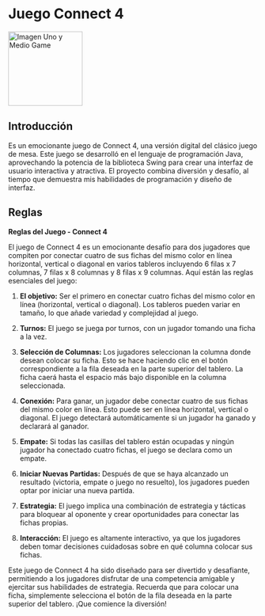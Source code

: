 # Juego Connect 4
<img src="https://i0.wp.com/www.baytekent.com/wp-content/uploads/2017/06/Connectfour.png?ssl=1" width="150"  alt="Imagen Uno y Medio Game">



## Introducción
Es un emocionante juego de Connect 4, una versión digital del clásico juego de mesa. Este juego se desarrolló en el lenguaje de programación Java, aprovechando la potencia de la biblioteca Swing para crear una interfaz de usuario interactiva y atractiva. El proyecto combina diversión y desafío, al tiempo que demuestra mis habilidades de programación y diseño de interfaz.

## Reglas


**Reglas del Juego - Connect 4**

El juego de Connect 4 es un emocionante desafío para dos jugadores que compiten por conectar cuatro de sus fichas del mismo color en línea horizontal, vertical o diagonal en varios tableros incluyendo 6 filas x 7 columnas, 7 filas x 8 columnas y 8 filas x 9 columnas. Aquí están las reglas esenciales del juego:

1. **El objetivo:** Ser el primero en conectar cuatro fichas del mismo color en línea (horizontal, vertical o diagonal). Los tableros pueden variar en tamaño, lo que añade variedad y complejidad al juego.

2. **Turnos:** El juego se juega por turnos, con un jugador tomando una ficha a la vez.

3. **Selección de Columnas:** Los jugadores seleccionan la columna donde desean colocar su ficha. Esto se hace haciendo clic en el botón correspondiente a la fila deseada en la parte superior del tablero. La ficha caerá hasta el espacio más bajo disponible en la columna seleccionada.

4. **Conexión:** Para ganar, un jugador debe conectar cuatro de sus fichas del mismo color en línea. Esto puede ser en línea horizontal, vertical o diagonal. El juego detectará automáticamente si un jugador ha ganado y declarará al ganador.

5. **Empate:** Si todas las casillas del tablero están ocupadas y ningún jugador ha conectado cuatro fichas, el juego se declara como un empate.

6. **Iniciar Nuevas Partidas:** Después de que se haya alcanzado un resultado (victoria, empate o juego no resuelto), los jugadores pueden optar por iniciar una nueva partida.

7. **Estrategia:** El juego implica una combinación de estrategia y tácticas para bloquear al oponente y crear oportunidades para conectar las fichas propias.

8. **Interacción:** El juego es altamente interactivo, ya que los jugadores deben tomar decisiones cuidadosas sobre en qué columna colocar sus fichas.

Este juego de Connect 4 ha sido diseñado para ser divertido y desafiante, permitiendo a los jugadores disfrutar de una competencia amigable y ejercitar sus habilidades de estrategia. Recuerda que para colocar una ficha, simplemente selecciona el botón de la fila deseada en la parte superior del tablero. ¡Que comience la diversión!
